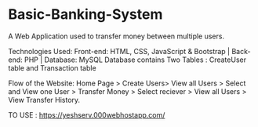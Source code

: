 # Basic-Banking-System
A Web Application used to transfer money between multiple users.

Technologies Used:
Front-end: HTML, CSS, JavaScript & Bootstrap | Back-end: PHP  | Database: MySQL
Database contains Two Tables : CreateUser table and Transaction table

Flow of the Website: Home Page > Create Users> View all Users > Select and View one User > Transfer Money > Select reciever > View all Users > View Transfer History.

TO USE : https://yeshserv.000webhostapp.com/
